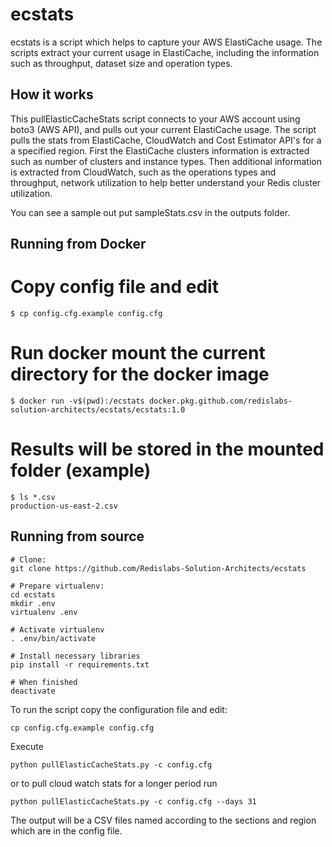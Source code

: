 ecstats
=====

ecstats is a script which helps to capture your AWS ElastiCache usage.
The scripts extract your current usage in ElastiCache, including the information such as throughput, dataset size and operation types.

## How it works

This pullElasticCacheStats script connects to your AWS account using boto3 (AWS API), and pulls out your current ElastiCache usage.
The script pulls the stats from ElastiCache, CloudWatch and Cost Estimator API's for a a specified region.
First the ElastiCache clusters information is extracted such as number of clusters and instance types.
Then additional information is extracted from CloudWatch, such as the operations types and throughput, network utilization to help better understand your Redis cluster utilization.

You can see a sample out put sampleStats.csv in the outputs folder.

## Running from Docker

# Copy config file and edit
```
$ cp config.cfg.example config.cfg
```

# Run docker mount the current directory for the docker image
```
$ docker run -v$(pwd):/ecstats docker.pkg.github.com/redislabs-solution-architects/ecstats/ecstats:1.0
```

# Results will be stored in the mounted folder (example)
```
$ ls *.csv
production-us-east-2.csv
```

## Running from source

```
# Clone:
git clone https://github.com/Redislabs-Solution-Architects/ecstats

# Prepare virtualenv:
cd ecstats
mkdir .env
virtualenv .env

# Activate virtualenv
. .env/bin/activate

# Install necessary libraries
pip install -r requirements.txt

# When finished
deactivate
```

To run the script copy the configuration file and edit:

```
cp config.cfg.example config.cfg
```

Execute 

```
python pullElasticCacheStats.py -c config.cfg
```

or to pull cloud watch stats for a longer period run

```
python pullElasticCacheStats.py -c config.cfg --days 31
```

The output will be a CSV files named according to the sections and region which are in the config file. 
